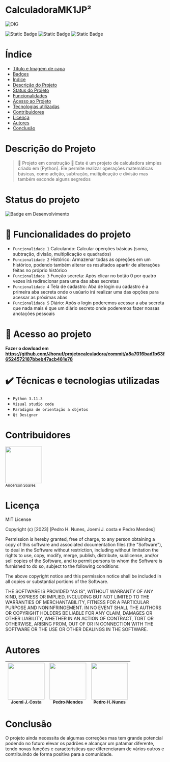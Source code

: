 # CalculadoraMK1JP²

![OIG](https://github.com/Jhonuf/projetocalculadora/assets/143608018/3daf7d4b-19e9-407c-a502-05658201869d)

<img alt="Static Badge" src="https://img.shields.io/badge/license-MIT-blue"> <img alt="Static Badge" src="https://img.shields.io/badge/version-1.0-green"> <img alt="Static Badge" src="https://img.shields.io/badge/release_date-september- red"> 

# Índice 

* [Título e Imagem de capa](#Título-e-Imagem-de-capa)
* [Badges](#badges)
* [Índice](#índice)
* [Descrição do Projeto](#descrição-do-projeto)
* [Status do Projeto](#status-do-Projeto)
* [Funcionalidades](#funcionalidades)
* [Acesso ao Projeto](#acesso-ao-projeto)
* [Tecnologias utilizadas](#tecnologias-utilizadas)
* [Contribuidores](#pessoas-contribuidoras)
* [Licença](#licença)
* [Autores](#pessoas-autoras)
* [Conclusão](#conclusão)

# Descrição do Projeto

> :construction: Projeto em construção :construction: Este é um projeto de calculadora simples criado em [Python]. Ele permite realizar operações matemáticas básicas, como adição, subtração, multiplicação e divisão mas também esconde alguns segredos

# Status do projeto

![Badge em Desenvolvimento](http://img.shields.io/static/v1?label=STATUS&message=EM%20DESENVOLVIMENTO&color=GREEN&style=for-the-badge)

# :hammer: Funcionalidades do projeto

- `Funcionalidade 1` Calculando: Calcular operções básicas (soma, subtração, divisão, multiplicação e quadrados)
- `Funcionalidade 2` Histórico: Armazenar todas as opreções em um histórico, podendo também alterar os resultados apartir de alterações feitas no próprio histórico
- `Funcionalidade 3` Função secreta: Após clicar no botão 0 por quatro vezes irá redirecionar para uma das abas secretas 
- `Funcionalidade 4` Tela de cadastro: Aba de login ou cadastro é a primeira aba secreta onde o usúario irá realizar uma das opções para acessar as próximas abas
- `Funcionalidade 5` Diário: Após o login poderemos acessar a aba secreta que nada mais é que um diário secreto onde poderemos fazer nossas anotações pessoais 

# 📁 Acesso ao projeto

**Fazer o dowload em https://github.com/Jhonuf/projetocalculadora/commit/a8a7016bad1b63f6524572187bbeb47acb481e78**

# ✔️ Técnicas e tecnologias utilizadas

- ``Python 3.11.3``
- ``Visual studio code``
- ``Paradigma de orientação a objetos``
- ``Qt Designer``

# Contribuidores
[<img loading="lazy" src="https://avatars.githubusercontent.com/u/1398828?v=4" width=115><br><sub>Anderson Soares </sub>](https://github.com/andersonmarques)

# Licença
MIT License

Copyright (c) [2023] [Pedro H. Nunes, Joemi J. costa e Pedro Mendes]

Permission is hereby granted, free of charge, to any person obtaining a copy
of this software and associated documentation files (the "Software"), to deal
in the Software without restriction, including without limitation the rights
to use, copy, modify, merge, publish, distribute, sublicense, and/or sell
copies of the Software, and to permit persons to whom the Software is
furnished to do so, subject to the following conditions:

The above copyright notice and this permission notice shall be included in all
copies or substantial portions of the Software.

THE SOFTWARE IS PROVIDED "AS IS", WITHOUT WARRANTY OF ANY KIND, EXPRESS OR
IMPLIED, INCLUDING BUT NOT LIMITED TO THE WARRANTIES OF MERCHANTABILITY,
FITNESS FOR A PARTICULAR PURPOSE AND NONINFRINGEMENT. IN NO EVENT SHALL THE
AUTHORS OR COPYRIGHT HOLDERS BE LIABLE FOR ANY CLAIM, DAMAGES OR OTHER
LIABILITY, WHETHER IN AN ACTION OF CONTRACT, TORT OR OTHERWISE, ARISING FROM,
OUT OF OR IN CONNECTION WITH THE SOFTWARE OR THE USE OR OTHER DEALINGS IN THE
SOFTWARE.
# Autores
[<img loading="lazy" src="https://avatars.githubusercontent.com/u/143594777?v=4" width=115><br><sub>Joemi J. Costa</sub>](https://github.com/jhonuf) |  [<img loading="lazy" src="https://avatars.githubusercontent.com/u/143607790?v=4" width=115><br><sub>Pedro Mendes</sub>](https://github.com/PedroMendeseng/Pedro) |  [<img loading="lazy" src="https://avatars.githubusercontent.com/u/143608018?v=4" width=115><br><sub>Pedro H. Nunes</sub>](https://github.com/Phzn777) |
| :---: | :---: | :---: |

# Conclusão
O projeto ainda necessita de algumas correções mas tem grande potencial podendo no futuro elevar os padrões e alcançar um patamar diferente, tendo novas funções e caracteristicas que diferenciaram de vários outros e contribuindo de forma positiva para a comunidade.

 











